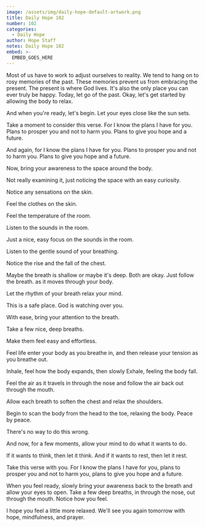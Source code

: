 ```yaml
---
image: /assets/img/daily-hope-default-artwork.png
title: Daily Hope 102
number: 102
categories:
  - Daily Hope
author: Hope Staff
notes: Daily Hope 102
embed: >-
  EMBED_GOES_HERE
---
```

Most of us have to work to adjust ourselves to reality. We tend to hang on to rosy memories of the past. These memories prevent us from embracing the present. The present is where God lives. It's also the only place you can ever truly be happy. Today, let go of the past. Okay, let's get started by allowing the body to relax.

And when you're ready, let's begin. Let your eyes close like the sun sets.

Take a moment to consider this verse. For I know the plans I have for you. Plans to prosper you and not to harm you. Plans to give you hope and a future.

And again, for I know the plans I have for you. Plans to prosper you and not to harm you. Plans to give you hope and a future.

Now, bring your awareness to the space around the body.

Not really examining it, just noticing the space with an easy curiosity.

Notice any sensations on the skin.

Feel the clothes on the skin.

Feel the temperature of the room.

Listen to the sounds in the room.

Just a nice, easy focus on the sounds in the room.

Listen to the gentle sound of your breathing.

Notice the rise and the fall of the chest.

Maybe the breath is shallow or maybe it's deep. Both are okay. Just follow the breath. as it moves through your body.

Let the rhythm of your breath relax your mind.

This is a safe place. God is watching over you.

With ease, bring your attention to the breath.

Take a few nice, deep breaths.

Make them feel easy and effortless.

Feel life enter your body as you breathe in, and then release your tension as you breathe out.

Inhale, feel how the body expands, then slowly Exhale, feeling the body fall.

Feel the air as it travels in through the nose and follow the air back out through the mouth.

Allow each breath to soften the chest and relax the shoulders.

Begin to scan the body from the head to the toe, relaxing the body. Peace by peace.

There's no way to do this wrong.

And now, for a few moments, allow your mind to do what it wants to do.

If it wants to think, then let it think. And if it wants to rest, then let it rest.

Take this verse with you. For I know the plans I have for you, plans to prosper you and not to harm you, plans to give you hope and a future.

When you feel ready, slowly bring your awareness back to the breath and allow your eyes to open. Take a few deep breaths, in through the nose, out through the mouth. Notice how you feel.

I hope you feel a little more relaxed. We'll see you again tomorrow with hope, mindfulness, and prayer.

